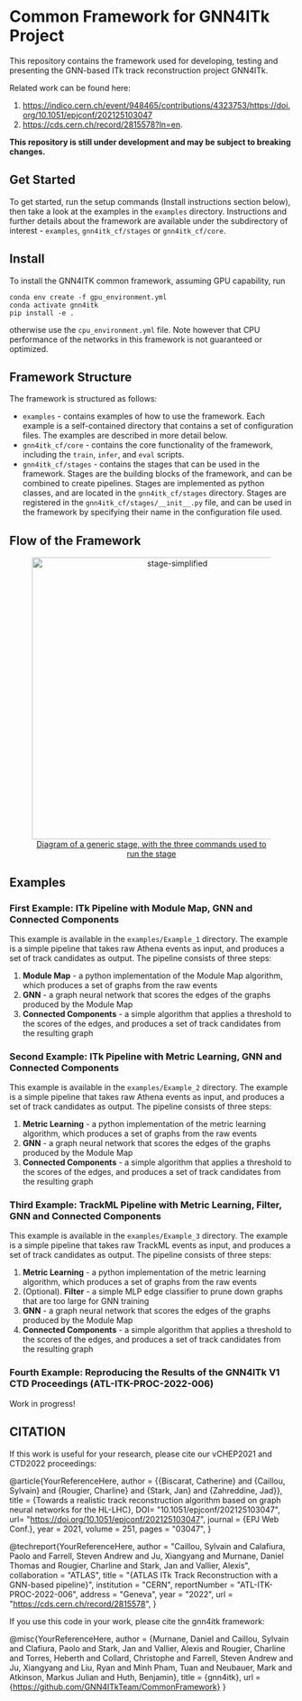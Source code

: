 # Common Framework for GNN4ITk Project

This repository contains the framework used for developing, testing and presenting the GNN-based ITk track reconstruction project GNN4ITk. 

Related work can be found here:

1. https://indico.cern.ch/event/948465/contributions/4323753/https://doi.org/10.1051/epjconf/202125103047
2. https://cds.cern.ch/record/2815578?ln=en.

**This repository is still under development and may be subject to breaking changes.**

## Get Started

To get started, run the setup commands (Install instructions section below), then take a look at the examples in the `examples` directory. Instructions and further details about the framework are available under the subdirectory of interest - `examples`, `gnn4itk_cf/stages` or `gnn4itk_cf/core`.

## Install

To install the GNN4ITK common framework, assuming GPU capability, run

```
conda env create -f gpu_environment.yml
conda activate gnn4itk
pip install -e .
```

otherwise use the `cpu_environment.yml` file. Note however that CPU performance of the networks in this framework is not guaranteed or optimized.

## Framework Structure

The framework is structured as follows:

- `examples` - contains examples of how to use the framework. Each example is a self-contained directory that contains a set of configuration files. The examples are described in more detail below.
- `gnn4itk_cf/core` - contains the core functionality of the framework, including the `train`, `infer`, and `eval` scripts.
- `gnn4itk_cf/stages` - contains the stages that can be used in the framework. Stages are the building blocks of the framework, and can be combined to create pipelines. Stages are implemented as python classes, and are located in the `gnn4itk_cf/stages` directory. Stages are registered in the `gnn4itk_cf/stages/__init__.py` file, and can be used in the framework by specifying their name in the configuration file used.

## Flow of the Framework

<div align="center">
<figure>
  <a href="https://ibb.co/b76jbjn"><img src="https://i.ibb.co/pn16h6p/stage-simplified.jpg" alt="stage-simplified" border="0" width=500></a><br /><a target='_blank' href='https://imgbb.com/'>Diagram of a generic stage, with the three commands used to run the stage</a><br />
</figure>
</div>

## Examples

### First Example: ITk Pipeline with Module Map, GNN and Connected Components

This example is available in the `examples/Example_1` directory. The example is a simple pipeline that takes raw Athena events as input, and produces a set of track candidates as output. The pipeline consists of three steps:

1. **Module Map** - a python implementation of the Module Map algorithm, which produces a set of graphs from the raw events
2. **GNN** - a graph neural network that scores the edges of the graphs produced by the Module Map
3. **Connected Components** - a simple algorithm that applies a threshold to the scores of the edges, and produces a set of track candidates from the resulting graph

### Second Example: ITk Pipeline with Metric Learning, GNN and Connected Components

This example is available in the `examples/Example_2` directory. The example is a simple pipeline that takes raw Athena events as input, and produces a set of track candidates as output. The pipeline consists of three steps:

1. **Metric Learning** - a python implementation of the metric learning algorithm, which produces a set of graphs from the raw events
2. **GNN** - a graph neural network that scores the edges of the graphs produced by the Module Map
3. **Connected Components** - a simple algorithm that applies a threshold to the scores of the edges, and produces a set of track candidates from the resulting graph

### Third Example: TrackML Pipeline with Metric Learning, Filter, GNN and Connected Components

This example is available in the `examples/Example_3` directory. The example is a simple pipeline that takes raw TrackML events as input, and produces a set of track candidates as output. The pipeline consists of three steps:

1. **Metric Learning** - a python implementation of the metric learning algorithm, which produces a set of graphs from the raw events
2. (Optional). **Filter** - a simple MLP edge classifier to prune down graphs that are too large for GNN training
3. **GNN** - a graph neural network that scores the edges of the graphs produced by the Module Map
4. **Connected Components** - a simple algorithm that applies a threshold to the scores of the edges, and produces a set of track candidates from the resulting graph


### Fourth Example: Reproducing the Results of the GNN4ITk V1 CTD Proceedings (ATL-ITK-PROC-2022-006)

Work in progress!

## CITATION

If this work is useful for your research, please cite our vCHEP2021 and CTD2022 proceedings:

@article{YourReferenceHere,
	author = {{Biscarat, Catherine} and {Caillou, Sylvain} and {Rougier, Charline} and {Stark, Jan} and {Zahreddine, Jad}},
	title = {Towards a realistic track reconstruction algorithm based on graph neural networks for the HL-LHC},
	DOI= "10.1051/epjconf/202125103047",
	url= "https://doi.org/10.1051/epjconf/202125103047",
	journal = {EPJ Web Conf.},
	year = 2021,
	volume = 251,
	pages = "03047",
}

@techreport{YourReferenceHere,
      author        = "Caillou, Sylvain and Calafiura, Paolo and Farrell, Steven
                       Andrew and Ju, Xiangyang and Murnane, Daniel Thomas and
                       Rougier, Charline and Stark, Jan and Vallier, Alexis",
      collaboration = "ATLAS",
      title         = "{ATLAS ITk Track Reconstruction with a GNN-based
                       pipeline}",
      institution   = "CERN",
      reportNumber  = "ATL-ITK-PROC-2022-006",
      address       = "Geneva",
      year          = "2022",
      url           = "https://cds.cern.ch/record/2815578",
}

If you use this code in your work, please cite the gnn4itk framework:

@misc{YourReferenceHere,
author = {Murnane, Daniel and Caillou, Sylvain and Clafiura, Paolo and Stark, Jan and Vallier, Alexis and Rougier, Charline and Torres, Heberth and Collard, Christophe and Farrell, Steven Andrew and Ju, Xiangyang and Liu, Ryan and Minh Pham, Tuan and Neubauer, Mark and Atkinson, Markus Julian and Huth, Benjamin},
title = {gnn4itk},
url = {https://github.com/GNN4ITkTeam/CommonFramework}
}




